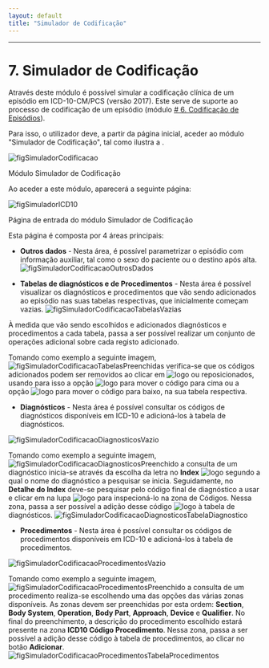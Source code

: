 ```yaml
---
layout: default
title: "Simulador de Codificação"
---
```



---

# 7. Simulador de Codificação
<div id="simulador-de-codificacao"></div>

Através deste módulo é possível simular a codificação clínica de um episódio em ICD-10-CM/PCS (versão 2017). 
Este serve de suporte ao processo de codificação de um episódio (módulo [# 6. Codificação de Episódios](#codificacao-episodios)).

Para isso, o utilizador deve, a partir da página inicial, aceder ao módulo "Simulador de Codificação", tal como ilustra a [](#figSimuladorCodificacao).

![figSimuladorCodificacao](img/pages/7_1.jpg)

<p class="caption" id="figSimuladorCodificacao">Módulo Simulador de Codificação</p>

Ao aceder a este módulo, aparecerá a seguinte página:

![figSimuladorICD10](img/pages/7_2.jpg)

<p class="caption" id="figSimuladorICD10">Página de entrada do módulo Simulador de Codificação</p>

Esta página é composta por 4 áreas principais:

* **Outros dados** - Nesta área, é possível parametrizar o episódio com informação auxiliar, tal como o sexo do paciente ou o destino após alta.
![figSimuladorCodificacaoOutrosDados](img/pages/7_3.jpg)

* **Tabelas de diagnósticos e de Procedimentos** - Nesta área é possível visualizar os diagnósticos e procedimentos que vão sendo adicionados ao episódio nas suas tabelas respectivas, que inicialmente começam vazias.
![figSimuladorCodificacaoTabelasVazias](img/pages/7_4.jpg)

À medida que vão sendo escolhidos e adicionados diagnósticos e procedimentos a cada tabela, passa a ser possível realizar um conjunto de operações adicional sobre cada registo adicionado.

Tomando como exemplo a seguinte imagem,
![figSimuladorCodificacaoTabelasPreenchidas](img/pages/7_5.jpg)
verifica-se que os códigos adicionados podem ser removidos ao clicar em ![logo](img/remover.jpg) ou reposicionados, usando para isso a opção ![logo](img/subir.jpg) para mover o código para cima ou a opção ![logo](img/descer.jpg) para mover o código para baixo, na sua tabela respectiva.

* **Diagnósticos** - Nesta área é possível consultar os códigos de diagnósticos disponíveis em ICD-10 e adicioná-los à tabela de diagnósticos.

![figSimuladorCodificacaoDiagnosticosVazio](img/pages/7_6.jpg)

Tomando como exemplo a seguinte imagem,
![figSimuladorCodificacaoDiagnosticosPreenchido](img/pages/7_7.jpg)
a consulta de um diagnóstico inicia-se através da escolha da letra no **Index** ![logo](img/step1.jpg) segundo a qual o nome do diagnóstico a pesquisar se inicia.
Seguidamente, no **Detalhe do Index** deve-se pesquisar pelo código final de diagnóstico a usar e clicar em na lupa ![logo](img/step2.jpg) para inspecioná-lo na zona de Códigos.
Nessa zona, passa a ser possível a adição desse código ![logo](img/step3.jpg) à tabela de diagnósticos.
![figSimuladorCodificacaoDiagnosticosTabelaDiagnostico](img/pages/7_8.jpg)

* **Procedimentos** - Nesta área é possível consultar os códigos de procedimentos disponíveis em ICD-10 e adicioná-los à tabela de procedimentos.

![figSimuladorCodificacaoProcedimentosVazio](img/pages/7_9.jpg)

Tomando como exemplo a seguinte imagem,
![figSimuladorCodificacaoProcedimentosPreenchido](img/pages/7_10.jpg)
a consulta de um procedimento realiza-se escolhendo uma das opções das várias zonas disponíveis. As zonas devem ser preenchidas por esta ordem: **Section**, **Body System**, **Operation**, **Body Part**, **Approach**, **Device** e **Qualifier**.
No final do preenchimento, a descrição do procedimento escolhido estará presente na zona **ICD10 Código Procedimento**.
Nessa zona, passa a ser possível a adição desse código à tabela de procedimentos, ao clicar no botão **Adicionar**.
![figSimuladorCodificacaoProcedimentosTabelaProcedimentos](img/pages/7_11.jpg)

